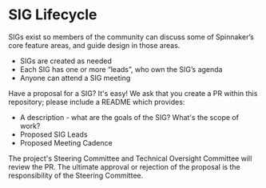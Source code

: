 # SIG Lifecycle
 
SIGs exist so members of the community can discuss some of Spinnaker’s core feature areas, and guide design in those areas.

* SIGs are created as needed
* Each SIG has one or more “leads”, who own the SIG’s agenda
* Anyone can attend a SIG meeting

Have a proposal for a SIG? It's easy! We ask that you create a PR within this repository; please include a README which provides: 

* A description - what are the goals of the SIG? What's the scope of work? 
* Proposed SIG Leads
* Proposed Meeting Cadence

The project's Steering Committee and Technical Oversight Committee will review the PR. The ultimate approval or rejection of the proposal is the responsibility of the Steering Committee. 

